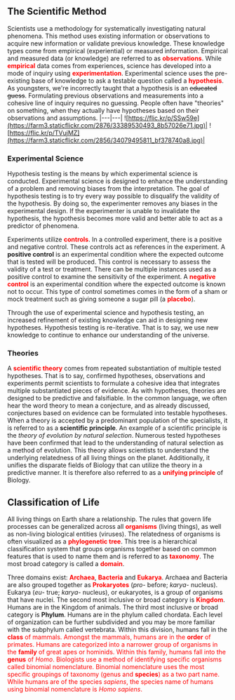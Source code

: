 ## **The Scientific Method**

Scientists use a methodology for systematically investigating natural phenomena. This method uses existing information or observations to acquire new information or validate previous knowledge. These knowledge types come from empirical (experiential) or measured information. Empirical and measured data (or knowledge) are referred to as  <span style="color:red;">**observations**</span>. While  <span style="color:red;">**empirical**</span> data comes from experiences, science has developed into a mode of inquiry using <span style="color:red;">**experimentation**</span>. Experimental science uses the pre-existing base of knowledge to ask a testable question called a  <span style="color:red;">**hypothesis**</span>. As youngsters, we're incorrectly taught that a hypothesis is an ~~educated guess~~. Formulating previous observations and measurements into a cohesive line of inquiry requires no guessing. People often have "theories" on something, when they actually have hypotheses based on their observations and assumptions.
|---|---|
![https://flic.kr/p/SSw59e](https://farm3.staticflickr.com/2876/33389530493_8b57026e71.jpg)| ![https://flic.kr/p/TVujMZ](https://farm3.staticflickr.com/2856/34079495811_bf378740a8.jpg)|
### **Experimental Science**

Hypothesis testing is the means by which experimental science is conducted. Experimental science is designed to enhance the understanding of a problem and removing biases from the interpretation. The goal of hypothesis testing is to try every way possible to disqualify the validity of the hypothesis. By doing so, the experimenter removes any biases in the experimental design. If the experimenter is unable to invalidate the hypothesis, the hypothesis becomes more valid and better able to act as a predictor of phenomena.

Experiments utilize  <span style="color:red;">**controls**</span>. In a controlled experiment, there is a positive and negative control. These controls act as references in the experiment. A **positive control** is an experimental condition where the expected outcome that is tested will be produced. This control is necessary to assess the validity of a test or treatment. There can be multiple instances used as a positive control to examine the sensitivity of the experiment. A  <span style="color:red;">**negative control**</span> is an experimental condition where the expected outcome is known not to occur. This type of control sometimes comes in the form of a sham or mock treatment such as giving someone a sugar pill (a  <span style="color:red;">**placebo**</span>).

Through the use of experimental science and hypothesis testing, an increased refinement of existing knowledge can aid in designing new hypotheses. Hypothesis testing is re-iterative. That is to say, we use new knowledge to continue to enhance our understanding of the universe.

### **Theories**

A  <span style="color:red;">**scientific theory**</span> comes from repeated substantiation of multiple tested hypotheses. That is to say, confirmed hypotheses, observations and experiments permit scientists to formulate a cohesive idea that integrates multiple substantiated pieces of evidence. As with hypotheses, theories are designed to be predictive and falsifiable. In the common language, we often hear the word theory to mean a conjecture, and as already discussed, conjectures based on evidence can be formulated into testable hypotheses.  
When a theory is accepted by a predominant population of the specialists, it is referred to as a **scientific principle**. An example of a scientific principle is the *theory of evolution by natural selection*. Numerous tested hypotheses have been confirmed that lead to the understanding of natural selection as a method of evolution. This theory allows scientists to understand the underlying relatedness of all living things on the planet. Additionally, it unifies the disparate fields of Biology that can utilize the theory in a predictive manner. It is therefore also referred to as a  <span style="color:red;">**unifying principle**</span> of Biology.

## **Classification of Life**

All living things on Earth share a relationship. The rules that govern life processes can be generalized across all  <span style="color:red;">**organisms**</span> (living things), as well as non-living biological entities (viruses). The relatedness of organisms is often visualized as a  <span style="color:red;">**phylogenetic tree**</span>. This tree is a hierarchical classification system that groups organisms together based on common features that is used to name them and is referred to as  <span style="color:red;">**taxonomy**</span>. The most broad category is called a  <span style="color:red;">**domain**</span>.

Three domains exist:  <span style="color:red;">**Archaea**</span>,  <span style="color:red;">**Bacteria**</span> and  <span style="color:red;">**Eukarya**</span>. Archaea and Bacteria are also grouped together as <span style="color:red;">**Prokaryotes**</span> (*pro*\- before; *karya*\- nucleus). Eukarya (*eu*\- true; *karya*\- nucleus), or eukaryotes, is a group of organisms that have nuclei. The second most inclusive or broad category is  <span style="color:red;">**Kingdom**</span>. Humans are in the Kingdom of animals. The third most inclusive or broad category is **Phylum**. Humans are in the phylum called chordata. Each level of organization can be further subdivided and you may be more familiar with the subphylum called vertebrata. Within this division, humans fall in the  <span style="color:red;">**class** of mammals. Amongst the mammals, humans are in the  <span style="color:red;">**order** of primates. Humans are categorized into a narrower group of organisms in the  <span style="color:red;">**family**</span> of great apes or hominids. Within this family, humans fall into the  <span style="color:red;">**genus**</span> of *Homo*. Biologists use a method of identifying specific organisms called binomial nomenclature. Binomial nomenclature uses the most specific groupings of taxonomy (genus and  <span style="color:red;">**species**</span>) as a two part name. While humans are of the species *sapiens*, the species name of humans using binomial nomenclature is *Homo sapiens*.  
   
